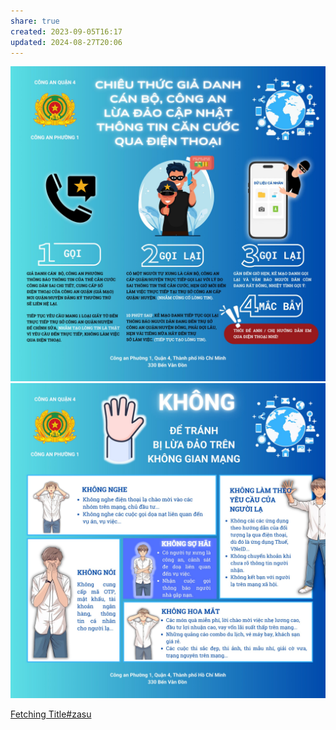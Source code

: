 ```yaml
---
share: true
created: 2023-09-05T16:17
updated: 2024-08-27T20:06
---
```

![Pasted image 20240627210332.png](../../../assets/attachments/Pasted%20image%2020240627210332.png)
![Pasted image 20240627210342.png](../../../assets/attachments/Pasted%20image%2020240627210342.png)

[Fetching Title#zasu](https://tuoitre.vn/bon-lua-dao-tao-ra-chi-cong-an-online-nhu-that-20230709114310079.htm)